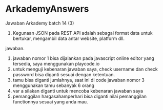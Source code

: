 # ArkademyAnswers
Jawaban Arkademy batch 14 (3)
1. Kegunaan JSON pada REST API adalah sebagai format data untuk bertukar, mengambil data antar website, platform dll. 

jawaban.
1. jawaban nomor 1 bisa dijalankan pada javascript online editor yang tersedia, saya menggunakan playcode.io
2. untuk menguji kebenaran jawaban saya, check username dan check password bisa diganti sesuai dengan ketentuan.
3. tamu bisa diganti jumlahnya, saat ini di code jawaban nomor 3 menggunakan tamu sebanyak 6 orang
4. var a silakan diganti untuk mencoba kebenaran jawaban saya
5. pemanggilan hargasahamperhari bisa diganti nilai pemanggilan functionnya sesuai yang anda mau.
